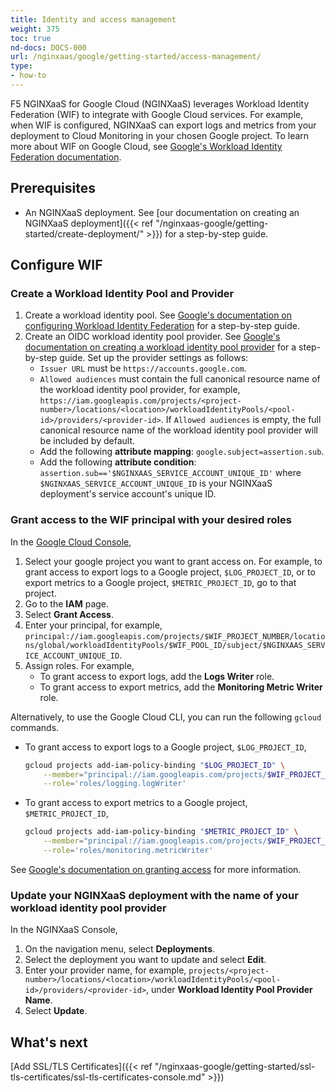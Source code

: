 ```yaml
---
title: Identity and access management
weight: 375
toc: true
nd-docs: DOCS-000
url: /nginxaas/google/getting-started/access-management/
type:
- how-to
---
```




F5 NGINXaaS for Google Cloud (NGINXaaS) leverages Workload Identity Federation (WIF) to integrate with Google Cloud services. For example, when WIF is configured, NGINXaaS can export logs and metrics from your deployment to Cloud Monitoring in your chosen Google project. To learn more about WIF on Google Cloud, see [Google's Workload Identity Federation documentation](https://cloud.google.com/iam/docs/workload-identity-federation). 

## Prerequisites

- An NGINXaaS deployment. See [our documentation on creating an NGINXaaS deployment]({{< ref "/nginxaas-google/getting-started/create-deployment/" >}}) for a step-by-step guide.

## Configure WIF

### Create a Workload Identity Pool and Provider

1. Create a workload identity pool. See [Google's documentation on configuring Workload Identity Federation](https://cloud.google.com/iam/docs/workload-identity-federation-with-other-providers#create-pool-provider) for a step-by-step guide.
1. Create an OIDC workload identity pool provider. See [Google's documentation on creating a workload identity pool provider](https://cloud.google.com/iam/docs/workload-identity-federation-with-other-providers#create-pool-provider) for a step-by-step guide. Set up the provider settings as follows:
    - `Issuer URL` must be `https://accounts.google.com`.
    - `Allowed audiences` must contain the full canonical resource name of the workload identity pool provider, for example, `https://iam.googleapis.com/projects/<project-number>/locations/<location>/workloadIdentityPools/<pool-id>/providers/<provider-id>`. If `Allowed audiences` is empty, the full canonical resource name of the workload identity pool provider will be included by default.
    - Add the following **attribute mapping**: `google.subject=assertion.sub`.
    - Add the following **attribute condition**: `assertion.sub=='$NGINXAAS_SERVICE_ACCOUNT_UNIQUE_ID'` where `$NGINXAAS_SERVICE_ACCOUNT_UNIQUE_ID` is your NGINXaaS deployment's service account's unique ID.

### Grant access to the WIF principal with your desired roles

In the [Google Cloud Console](https://console.cloud.google.com/),
1. Select your google project you want to grant access on. For example, to grant access to export logs to a Google project, `$LOG_PROJECT_ID`, or to export metrics to a Google project, `$METRIC_PROJECT_ID`, go to that project.
1. Go to the **IAM** page.
1. Select **Grant Access**.
1. Enter your principal, for example, `principal://iam.googleapis.com/projects/$WIF_PROJECT_NUMBER/locations/global/workloadIdentityPools/$WIF_POOL_ID/subject/$NGINXAAS_SERVICE_ACCOUNT_UNIQUE_ID`.
1. Assign roles. For example, 
    - To grant access to export logs, add the **Logs Writer** role.
    - To grant access to export metrics, add the **Monitoring Metric Writer** role.

Alternatively, to use the Google Cloud CLI, you can run the following `gcloud` commands.
- To grant access to export logs to a Google project, `$LOG_PROJECT_ID`,
    ```bash
    gcloud projects add-iam-policy-binding "$LOG_PROJECT_ID" \
        --member="principal://iam.googleapis.com/projects/$WIF_PROJECT_NUMBER/locations/global/workloadIdentityPools/$WIF_POOL_ID/subject/$NGINXAAS_SERVICE_ACCOUNT_UNIQUE_ID" \
        --role='roles/logging.logWriter'
    ```
- To grant access to export metrics to a Google project, `$METRIC_PROJECT_ID`,
    ```bash
    gcloud projects add-iam-policy-binding "$METRIC_PROJECT_ID" \
        --member="principal://iam.googleapis.com/projects/$WIF_PROJECT_NUMBER/locations/global/workloadIdentityPools/$WIF_POOL_ID/subject/$NGINXAAS_SERVICE_ACCOUNT_UNIQUE_ID" \
        --role='roles/monitoring.metricWriter'
    ```

See [Google's documentation on granting access](https://cloud.google.com/iam/docs/workload-identity-federation-with-other-providers#access) for more information.

### Update your NGINXaaS deployment with the name of your workload identity pool provider

In the NGINXaaS Console,
1. On the navigation menu, select **Deployments**.
1. Select the deployment you want to update and select **Edit**.
1. Enter your provider name, for example, `projects/<project-number>/locations/<location>/workloadIdentityPools/<pool-id>/providers/<provider-id>`, under **Workload Identity Pool Provider Name**.
1. Select **Update**.

## What's next

[Add SSL/TLS Certificates]({{< ref "/nginxaas-google/getting-started/ssl-tls-certificates/ssl-tls-certificates-console.md" >}})

